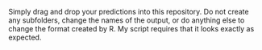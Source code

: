 Simply drag and drop your predictions into this repository. Do not create
any subfolders, change the names of the output, or do anything else to change
the format created by R. My script requires that it looks exactly as expected.


